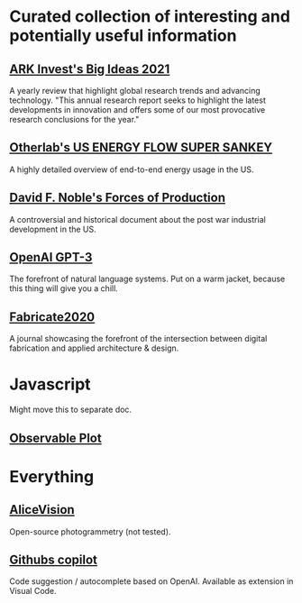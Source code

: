 # Curated collection of interesting and potentially useful information

## [ARK Invest's Big Ideas 2021](https://research.ark-invest.com/hubfs/1_Download_Files_ARK-Invest/White_Papers/ARK–Invest_BigIdeas_2021.pdf?hsCtaTracking=4e1a031b-7ed7-4fb2-929c-072267eda5fc%7Cee55057a-bc7b-441e-8b96-452ec1efe34c)

A yearly review that highlight global research trends and advancing technology. "This annual research report seeks to highlight the latest developments in innovation and offers some of our most provocative research conclusions for the year."

## [Otherlab's US ENERGY FLOW SUPER SANKEY](https://www.otherlab.com/blog-posts/us-energy-flow-super-sankey)

A highly detailed overview of end-to-end energy usage in the US.

## [David F. Noble's Forces of Production](docs/david_f-_noble_david_f-_noble_forces_of_productbookza-org-2.pdf)

A controversial and historical document about the post war industrial development in the US.

## [OpenAI GPT-3](https://openai.com/blog/openai-api/)

The forefront of natural language systems. Put on a warm jacket, because this thing will give you a chill.

## [Fabricate2020](https://www.uclpress.co.uk/collections/series-fabricate/products/154646)

A journal showcasing the forefront of the intersection between digital fabrication and applied architecture & design.

# Javascript 

Might move this to separate doc. 

## [Observable Plot](https://observablehq.com/@observablehq/plot)

# Everything

## [AliceVision](https://alicevision.org)

Open-source photogrammetry (not tested).

## [Githubs copilot](https://copilot.github.com/)

Code suggestion / autocomplete based on OpenAI. Available as extension in Visual Code.
